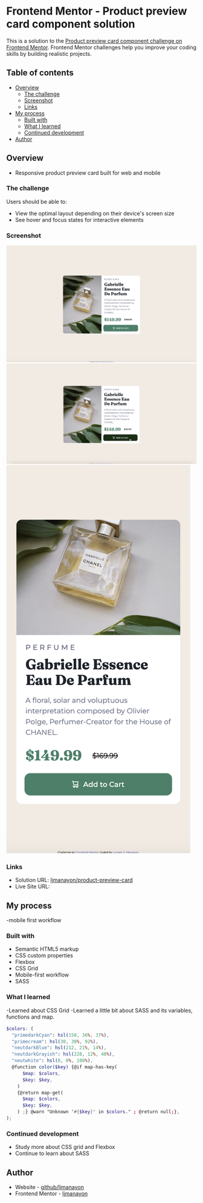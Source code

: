 # Frontend Mentor - Product preview card component solution

This is a solution to the [Product preview card component challenge on Frontend Mentor](https://www.frontendmentor.io/challenges/product-preview-card-component-GO7UmttRfa). Frontend Mentor challenges help you improve your coding skills by building realistic projects.

## Table of contents

- [Overview](#overview)
  - [The challenge](#the-challenge)
  - [Screenshot](#screenshot)
  - [Links](#links)
- [My process](#my-process)
  - [Built with](#built-with)
  - [What I learned](#what-i-learned)
  - [Continued development](#continued-development)
- [Author](#author)

## Overview

- Responsive product preview card built for web and mobile

### The challenge

Users should be able to:

- View the optimal layout depending on their device's screen size
- See hover and focus states for interactive elements

### Screenshot

![desktop](screenshots/desktop.png)
![active](screenshots/active.png)
![mobile](screenshots/mobile.png)

### Links

- Solution URL: [ljmanayon/product-preview-card](https://github.com/ljmanayon/product-preview-card)
- Live Site URL: []()

## My process

-mobile first workflow

### Built with

- Semantic HTML5 markup
- CSS custom properties
- Flexbox
- CSS Grid
- Mobile-first workflow
- SASS

### What I learned

-Learned about CSS Grid
-Learned a little bit about SASS and its variables, functions and map.

```scss
$colors: (
  "primedarkCyan": hsl(158, 36%, 37%),
  "primecream": hsl(30, 38%, 92%),
  "neutdarkBlue": hsl(212, 21%, 14%),
  "neutdarkGrayish": hsl(228, 12%, 48%),
  "neutwhite": hsl(0, 0%, 100%),
  @function color($key) {@if map-has-key(
      $map: $colors,
      $key: $key,
    )
    {@return map-get(
      $map: $colors,
      $key: $key,
    ) ;} @warn "Unknown '#{$key}' in $colors." ; @return null;},
);
```

### Continued development

- Study more about CSS grid and Flexbox
- Continue to learn about SASS

## Author

- Website - [github/ljmanayon](https://github.com/ljmanayon)
- Frontend Mentor - [ljmanayon](https://www.frontendmentor.io/profile/ljmanayon)
